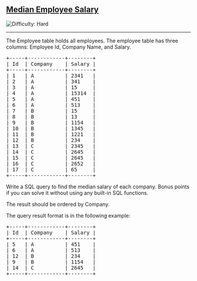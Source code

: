 <h2><a href="https://leetcode.com/problems/median-employee-salary/description/">Median Employee Salary</a></h2> <img src='https://img.shields.io/badge/Difficulty-Hard-red' alt='Difficulty: Hard' /><hr><p>The Employee table holds all employees. The employee table has three columns: Employee Id, Company Name, and Salary.</p>

<pre>
+-----+------------+--------+
| Id  | Company    | Salary |
+-----+------------+--------+
| 1   | A          | 2341   |
| 2   | A          | 341    |
| 3   | A          | 15     |
| 4   | A          | 15314  |
| 5   | A          | 451    |
| 6   | A          | 513    |
| 7   | B          | 15     |
| 8   | B          | 13     |
| 9   | B          | 1154   |
| 10  | B          | 1345   |
| 11  | B          | 1221   |
| 12  | B          | 234    |
| 13  | C          | 2345   |
| 14  | C          | 2645   |
| 15  | C          | 2645   |
| 16  | C          | 2652   |
| 17  | C          | 65     |
+-----+------------+--------+
</pre>

<p>Write a SQL query to find the median salary of each company. Bonus points if you can solve it without using any built-in SQL functions.</p>

<p>The result should be ordered by Company.</p>

<p>The query result format is in the following example:</p>

<pre>
+-----+------------+--------+
| Id  | Company    | Salary |
+-----+------------+--------+
| 5   | A          | 451    |
| 6   | A          | 513    |
| 12  | B          | 234    |
| 9   | B          | 1154   |
| 14  | C          | 2645   |
+-----+------------+--------+
</pre>
